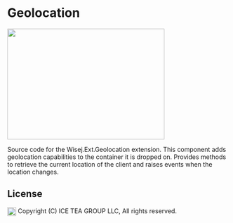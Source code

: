 Geolocation
====

<img src="https://raw.githubusercontent.com/iceteagroup/wisej-extensions/master/Support/Images/Geolocation.png" width="358" height="252">

Source code for the Wisej.Ext.Geolocation extension. This component adds geolocation capabilities to the container it is dropped on. Provides methods to retrieve the current location of the client and raises events when the location changes.

License
-------
<img src="http://iceteagroup.com/wp-content/uploads/2017/01/Square-64x64-trasp.png" height="20" align="top"> Copyright (C) ICE TEA GROUP LLC, All rights reserved.
